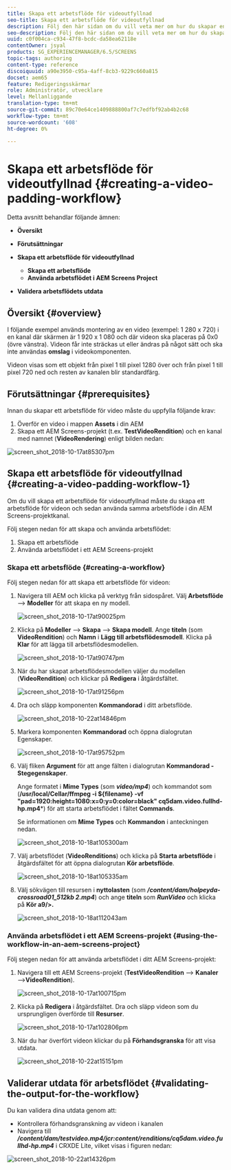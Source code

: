 ```yaml
---
title: Skapa ett arbetsflöde för videoutfyllnad
seo-title: Skapa ett arbetsflöde för videoutfyllnad
description: Följ den här sidan om du vill veta mer om hur du skapar en videoutfyllnad i arbetsflödet för dina resurser.
seo-description: Följ den här sidan om du vill veta mer om hur du skapar en videoutfyllnad i arbetsflödet för dina resurser.
uuid: c0f004ca-c934-47f8-bcdc-da58ea62118e
contentOwner: jsyal
products: SG_EXPERIENCEMANAGER/6.5/SCREENS
topic-tags: authoring
content-type: reference
discoiquuid: a90e3950-c95a-4aff-8cb3-9229c660a815
docset: aem65
feature: Redigeringsskärmar
role: Administratör, utvecklare
level: Mellanliggande
translation-type: tm+mt
source-git-commit: 89c70e64ce1409888800af7c7edfbf92ab4b2c68
workflow-type: tm+mt
source-wordcount: '608'
ht-degree: 0%

---
```



# Skapa ett arbetsflöde för videoutfyllnad {#creating-a-video-padding-workflow}

Detta avsnitt behandlar följande ämnen:

* **Översikt**
* **Förutsättningar**
* **Skapa ett arbetsflöde för videoutfyllnad**
   * **Skapa ett arbetsflöde**
   * **Använda arbetsflödet i AEM Screens Project**

* **Validera arbetsflödets utdata**

## Översikt {#overview}

I följande exempel används montering av en video (exempel: 1 280 x 720) i en kanal där skärmen är 1 920 x 1 080 och där videon ska placeras på 0x0 (övre vänstra). Videon får inte sträckas ut eller ändras på något sätt och ska inte användas **omslag** i videokomponenten.

Videon visas som ett objekt från pixel 1 till pixel 1280 över och från pixel 1 till pixel 720 ned och resten av kanalen blir standardfärg.

## Förutsättningar {#prerequisites}

Innan du skapar ett arbetsflöde för video måste du uppfylla följande krav:

1. Överför en video i mappen **Assets** i din AEM
1. Skapa ett AEM Screens-projekt (t.ex. **TestVideoRendition**) och en kanal med namnet (**VideoRendering**) enligt bilden nedan:

![screen_shot_2018-10-17at85307pm](assets/screen_shot_2018-10-17at85307pm.png)

## Skapa ett arbetsflöde för videoutfyllnad {#creating-a-video-padding-workflow-1}

Om du vill skapa ett arbetsflöde för videoutfyllnad måste du skapa ett arbetsflöde för videon och sedan använda samma arbetsflöde i din AEM Screens-projektkanal.

Följ stegen nedan för att skapa och använda arbetsflödet:

1. Skapa ett arbetsflöde
1. Använda arbetsflödet i ett AEM Screens-projekt

### Skapa ett arbetsflöde {#creating-a-workflow}

Följ stegen nedan för att skapa ett arbetsflöde för videon:

1. Navigera till AEM och klicka på verktyg från sidospåret. Välj **Arbetsflöde** —> **Modeller** för att skapa en ny modell.

   ![screen_shot_2018-10-17at90025pm](assets/screen_shot_2018-10-17at90025pm.png)

1. Klicka på **Modeller** —> **Skapa** —> **Skapa modell**. Ange **titeln** (som **VideoRendition**) och **Namn** i **Lägg till arbetsflödesmodell**. Klicka på **Klar** för att lägga till arbetsflödesmodellen.

   ![screen_shot_2018-10-17at90747pm](assets/screen_shot_2018-10-17at90747pm.png)

1. När du har skapat arbetsflödesmodellen väljer du modellen (**VideoRendition**) och klickar på **Redigera** i åtgärdsfältet.

   ![screen_shot_2018-10-17at91256pm](assets/screen_shot_2018-10-17at91256pm.png)

1. Dra och släpp komponenten **Kommandorad** i ditt arbetsflöde.

   ![screen_shot_2018-10-22at14846pm](assets/screen_shot_2018-10-22at14846pm.png)

1. Markera komponenten **Kommandorad** och öppna dialogrutan Egenskaper.

   ![screen_shot_2018-10-17at95752pm](assets/screen_shot_2018-10-17at95752pm.png)

1. Välj fliken **Argument** för att ange fälten i dialogrutan **Kommandorad - Stegegenskaper**.

   Ange formatet i **Mime Types** (som ***video/mp4***) och kommandot som (**/usr/local/Cellar/ffmpeg -i ${filename} -vf &quot;pad=1920:height=1080:x=0:y=0:color=black&quot; cq5dam.video.fullhd-hp.mp4***) för att starta arbetsflödet i fältet **Commands**.

   Se informationen om **Mime Types** och **Kommandon** i anteckningen nedan.

   ![screen_shot_2018-10-18at105300am](assets/screen_shot_2018-10-18at105300am.png)

1. Välj arbetsflödet (**VideoRenditions**) och klicka på **Starta arbetsflöde** i åtgärdsfältet för att öppna dialogrutan **Kör arbetsflöde**.

   ![screen_shot_2018-10-18at105335am](assets/screen_shot_2018-10-18at105335am.png)

1. Välj sökvägen till resursen i **nyttolasten** (som ***/content/dam/holpeyda-crossroad01_512kb 2.mp4***) och ange **titeln** som ***RunVideo*** och klicka på **Kör a9/>.**

   ![screen_shot_2018-10-18at112043am](assets/screen_shot_2018-10-18at112043am.png)

### Använda arbetsflödet i ett AEM Screens-projekt {#using-the-workflow-in-an-aem-screens-project}

Följ stegen nedan för att använda arbetsflödet i ditt AEM Screens-projekt:

1. Navigera till ett AEM Screens-projekt (**TestVideoRendition** —> **Kanaler** —>**VideoRendition**).

   ![screen_shot_2018-10-17at100715pm](assets/screen_shot_2018-10-17at100715pm.png)

1. Klicka på **Redigera** i åtgärdsfältet. Dra och släpp videon som du ursprungligen överförde till **Resurser**.

   ![screen_shot_2018-10-17at102806pm](assets/screen_shot_2018-10-17at102806pm.png)

1. När du har överfört videon klickar du på **Förhandsgranska** för att visa utdata.

   ![screen_shot_2018-10-22at15151pm](assets/screen_shot_2018-10-22at15151pm.png)

## Validerar utdata för arbetsflödet {#validating-the-output-for-the-workflow}

Du kan validera dina utdata genom att:

* Kontrollera förhandsgranskning av videon i kanalen
* Navigera till ***/content/dam/testvideo.mp4/jcr:content/renditions/cq5dam.video.fullhd-hp.mp4*** i CRXDE Lite, vilket visas i figuren nedan:

![screen_shot_2018-10-22at14326pm](assets/screen_shot_2018-10-22at14326pm.png)

